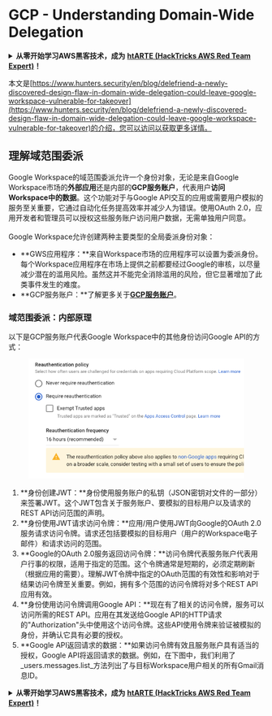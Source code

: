 # GCP - Understanding Domain-Wide Delegation

<details>

<summary><strong>从零开始学习AWS黑客技术，成为</strong> <a href="https://training.hacktricks.xyz/courses/arte"><strong>htARTE (HackTricks AWS Red Team Expert)</strong></a><strong>！</strong></summary>

支持HackTricks的其他方式：

* 如果您想在**HackTricks中看到您的公司广告**或**下载HackTricks的PDF**，请查看[**订阅计划**](https://github.com/sponsors/carlospolop)！
* 获取[**官方PEASS & HackTricks商品**](https://peass.creator-spring.com)
* 发现[**PEASS家族**](https://opensea.io/collection/the-peass-family)，我们独家的[**NFTs系列**](https://opensea.io/collection/the-peass-family)
* **加入** 💬 [**Discord群组**](https://discord.gg/hRep4RUj7f) 或 [**telegram群组**](https://t.me/peass) 或在**Twitter** 🐦 上**关注**我 [**@carlospolopm**](https://twitter.com/carlospolopm)**。**
* **通过向** [**HackTricks**](https://github.com/carlospolop/hacktricks) 和 [**HackTricks Cloud**](https://github.com/carlospolop/hacktricks-cloud) github仓库提交PR来分享您的黑客技巧。

</details>

本文是[https://www.hunters.security/en/blog/delefriend-a-newly-discovered-design-flaw-in-domain-wide-delegation-could-leave-google-workspace-vulnerable-for-takeover](https://www.hunters.security/en/blog/delefriend-a-newly-discovered-design-flaw-in-domain-wide-delegation-could-leave-google-workspace-vulnerable-for-takeover)的介绍，您可以访问以获取更多详情。

## **理解域范围委派**

Google Workspace的域范围委派允许一个身份对象，无论是来自Google Workspace市场的**外部应用**还是内部的**GCP服务账户**，代表用户**访问Workspace中的数据**。这个功能对于与Google API交互的应用或需要用户模拟的服务至关重要，它通过自动化任务提高效率并减少人为错误。使用OAuth 2.0，应用开发者和管理员可以授权这些服务账户访问用户数据，无需单独用户同意。\
\
Google Workspace允许创建两种主要类型的全局委派身份对象：

* \*\*GWS应用程序：\*\*来自Workspace市场的应用程序可以设置为委派身份。每个Workspace应用程序在市场上提供之前都要经过Google的审核，以尽量减少潜在的滥用风险。虽然这并不能完全消除滥用的风险，但它显著增加了此类事件发生的难度。
* \*\*GCP服务账户：\*\*了解更多关于[**GCP服务账户**](../gcp-basic-information/#service-accounts)。

### **域范围委派：内部原理**

以下是GCP服务账户代表Google Workspace中的其他身份访问Google API的方式：

<figure><img src="../../../.gitbook/assets/image (11).png" alt=""><figcaption></figcaption></figure>

1. \*\*身份创建JWT：\*\*身份使用服务账户的私钥（JSON密钥对文件的一部分）来签署JWT。这个JWT包含关于服务账户、要模拟的目标用户以及请求的REST API访问范围的声明。
2. \*\*身份使用JWT请求访问令牌：\*\*应用/用户使用JWT向Google的OAuth 2.0服务请求访问令牌。请求还包括要模拟的目标用户（用户的Workspace电子邮件）和请求访问的范围。
3. \*\*Google的OAuth 2.0服务返回访问令牌：\*\*访问令牌代表服务账户代表用户行事的权限，适用于指定的范围。这个令牌通常是短期的，必须定期刷新（根据应用的需要）。理解JWT令牌中指定的OAuth范围的有效性和影响对于结果访问令牌至关重要。例如，拥有多个范围的访问令牌将对多个REST API应用有效。
4. \*\*身份使用访问令牌调用Google API：\*\*现在有了相关的访问令牌，服务可以访问所需的REST API。应用在其发送给Google API的HTTP请求的"Authorization"头中使用这个访问令牌。这些API使用令牌来验证被模拟的身份，并确认它具有必要的授权。
5. \*\*Google API返回请求的数据：\*\*如果访问令牌有效且服务账户具有适当的授权，Google API将返回请求的数据。例如，在下图中，我们利用了\_users.messages.list\_方法列出了与目标Workspace用户相关的所有Gmail消息ID。

<details>

<summary><strong>从零开始学习AWS黑客技术，成为</strong> <a href="https://training.hacktricks.xyz/courses/arte"><strong>htARTE (HackTricks AWS Red Team Expert)</strong></a><strong>！</strong></summary>

支持HackTricks的其他方式：

* 如果您想在**HackTricks中看到您的公司广告**或**下载HackTricks的PDF**，请查看[**订阅计划**](https://github.com/sponsors/carlospolop)！
* 获取[**官方PEASS & HackTricks商品**](https://peass.creator-spring.com)
* 发现[**PEASS家族**](https://opensea.io/collection/the-peass-family)，我们独家的[**NFTs系列**](https://opensea.io/collection/the-peass-family)
* **加入** 💬 [**Discord群组**](https://discord.gg/hRep4RUj7f) 或 [**telegram群组**](https://t.me/peass) 或在**Twitter** 🐦 上**关注**我 [**@carlospolopm**](https://twitter.com/carlospolopm)**。**
* **通过向** [**HackTricks**](https://github.com/carlospolop/hacktricks) 和 [**HackTricks Cloud**](https://github.com/carlospolop/hacktricks-cloud) github仓库提交PR来分享您的黑客技巧。

</details>
